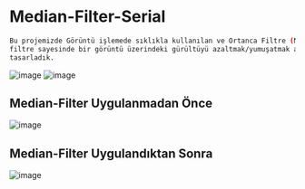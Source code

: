 # Median-Filter-Serial
```sh
Bu projemizde Görüntü işlemede sıklıkla kullanılan ve Ortanca Filtre (Median Filter) adı verilen
filtre sayesinde bir görüntü üzerindeki gürültüyü azaltmak/yumuşatmak amacıyla bir seri C++ programı
tasarladık.
```
![image](https://user-images.githubusercontent.com/52732986/106368658-60f8ef00-635c-11eb-9872-ce888bbcf7ea.png)
![image](https://user-images.githubusercontent.com/52732986/106368665-72da9200-635c-11eb-8dc7-765e746b2dd6.png)
## Median-Filter Uygulanmadan Önce
![image](https://user-images.githubusercontent.com/52732986/106368744-1d52b500-635d-11eb-96d0-723e6ea76c57.png)

## Median-Filter Uygulandıktan Sonra
![image](https://user-images.githubusercontent.com/52732986/106368760-3bb8b080-635d-11eb-9906-2e4a4a3f263c.png)
